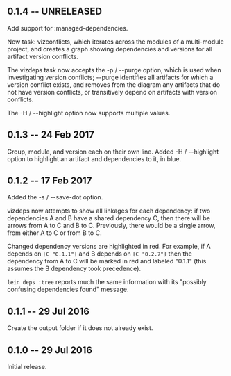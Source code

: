 ## 0.1.4 -- UNRELEASED

Add support for :managed-dependencies.

New task: vizconflicts, which iterates across the modules of a multi-module
project, and creates a graph showing dependencies and versions for all
artifact version conflicts.

The vizdeps task now accepts the -p / --purge option, which is used
when investigating version conflicts; --purge identifies all artifacts
for which a version conflict exists, and removes from the diagram
any artifacts that do not have version conflicts, or transitively depend
on artifacts with version conflicts.

The -H / --highlight option now supports multiple values.

## 0.1.3 -- 24 Feb 2017

Group, module, and version each on their own line.
Added -H / --highlight option to highlight an artifact and dependencies to it, in blue.

## 0.1.2 -- 17 Feb 2017

Added the -s / --save-dot option.

vizdeps now attempts to show all linkages for each dependency:
if two dependencies A and B have a shared dependency C, then there
will be arrows from A to C and B to C.  Previously, there would be
a single arrow, from either A to C or from B to C.

Changed dependency versions are highlighted in red.
For example, if A depends on `[C "0.1.1"]` and B depends on
`[C "0.2.7"]` then the dependency from A to C will be marked in
red and labeled "0.1.1" (this assumes the B dependency took
precedence).

`lein deps :tree` reports much the same information with its
"possibly confusing dependencies found" message.

## 0.1.1 -- 29 Jul 2016

Create the output folder if it does not already exist.

## 0.1.0 -- 29 Jul 2016

Initial release.
